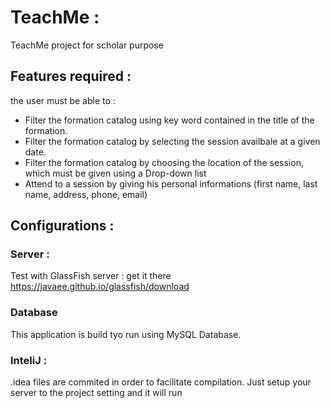 # TeachMe :
TeachMe project for scholar purpose

## Features required :
the user must be able to :
* Filter the formation catalog using key word contained in the title of the formation.
* Filter the formation catalog by selecting the session availbale at a given date.
* Filter the formation catalog by choosing the location of the session, which must be given using a Drop-down list
* Attend to a session by giving his personal informations (first name, last name, address, phone, email)

## Configurations :
### Server :
Test with GlassFish server : get it there https://javaee.github.io/glassfish/download
### Database
This application is build tyo run using MySQL Database.

### InteliJ :
.idea files are commited in order to facilitate compilation. Just setup your server to the project setting and it will run
